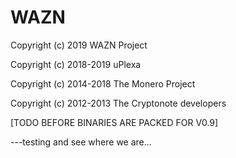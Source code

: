 # WAZN

Copyright (c) 2019 WAZN Project

Copyright (c) 2018-2019 uPlexa

Copyright (c) 2014-2018 The Monero Project

Copyright (c) 2012-2013 The Cryptonote developers

[TODO BEFORE BINARIES ARE PACKED FOR V0.9]

---testing and see where we are...
